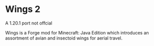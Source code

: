# Wings 2

A 1.20.1 port not offcial 

Wings is a Forge mod for Minecraft: Java Edition which introduces an assortment of avian and insectoid wings for aerial travel.
